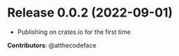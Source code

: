 # Release 0.0.2 (2022-09-01)

- Publishing on crates.io for the first time

**Contributors**: @atthecodeface

